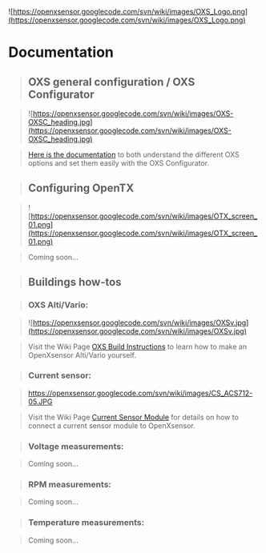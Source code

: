 ![https://openxsensor.googlecode.com/svn/wiki/images/OXS_Logo.png](https://openxsensor.googlecode.com/svn/wiki/images/OXS_Logo.png)

# Documentation #

> ## OXS general configuration / OXS Configurator ##

> ![https://openxsensor.googlecode.com/svn/wiki/images/OXS-OXSC_heading.jpg](https://openxsensor.googlecode.com/svn/wiki/images/OXS-OXSC_heading.jpg)

> [Here is the documentation](OXS_Configuration.md) to both understand the different OXS options and set them easily with the OXS Configurator.


> ## Configuring OpenTX ##

> ![https://openxsensor.googlecode.com/svn/wiki/images/OTX_screen_01.png](https://openxsensor.googlecode.com/svn/wiki/images/OTX_screen_01.png)

> Coming soon...
<a href='Hidden comment: 
: How to use all the data provided by OXS in OpenTX.
'></a>

> ## Buildings how-tos ##

> ### OXS Alti/Vario: ###

> ![https://openxsensor.googlecode.com/svn/wiki/images/OXSv.jpg](https://openxsensor.googlecode.com/svn/wiki/images/OXSv.jpg)

> Visit the Wiki Page [OXS Build Instructions](OXS_Build_Vario.md) to learn how to make an OpenXsensor Alti/Vario yourself.

> ### Current sensor: ###

> https://openxsensor.googlecode.com/svn/wiki/images/CS_ACS712-05.JPG

> Visit the Wiki Page [Current Sensor Module](https://code.google.com/p/openxvario/wiki/CurrentSensorModules) for details on how to connect a current sensor module to OpenXsensor.

> ### Voltage measurements: ###

> Coming soon...
<a href='Hidden comment: 
Visit the Wiki Page ... to learn how to measure different voltages and to monitor individually your lipo battery cells to provide the same functionality as !FrSky battery sensors.
'></a>

> ### RPM measurements: ###

> Coming soon...
<a href='Hidden comment: 
Using a revolutions per minute sensor.
'></a>

> ### Temperature measurements: ###

> Coming soon...
<a href='Hidden comment: 
Using a temperature sensor.
'></a>



